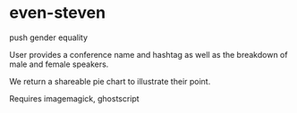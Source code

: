 even-steven
===========

push gender equality

User provides a conference name and hashtag as well as the breakdown of male and female speakers.

We return a shareable pie chart to illustrate their point.

Requires imagemagick, ghostscript
